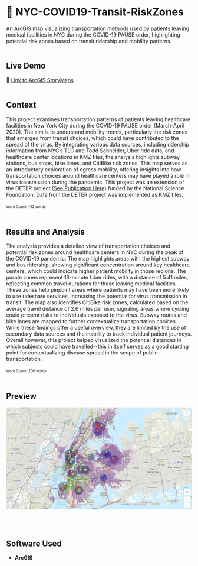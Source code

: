 # 🏥 NYC-COVID19-Transit-RiskZones
An ArcGIS map visualizing transportation methods used by patients leaving medical facilities in NYC during the COVID-19 PAUSE order, highlighting potential risk zones based on transit ridership and mobility patterns.
<br><br>

## Live Demo
🔗 [Link to ArcGIS StoryMaps](https://storymaps.arcgis.com/stories/e4572d7373054bd0b057c77f6875859e)
<br><br>

## Context
This project examines transportation patterns of patients leaving healthcare facilities in New York City during the COVID-19 PAUSE order (March-April 2020). The aim is to understand mobility trends, particularly the risk zones that emerged from transit choices, which could have contributed to the spread of the virus. By integrating various data sources, including ridership information from NYC’s TLC and Todd Schneider, Uber ride data, and healthcare center locations in KMZ files, the analysis highlights subway stations, bus stops, bike lanes, and CitiBike risk zones. This map serves as an introductory exploration of egress mobility, offering insights into how transportation choices around healthcare centers may have played a role in virus transmission during the pandemic. This project was an extension of the DETER project ([See Publication Here](https://www.nature.com/articles/s41597-023-02692-0)) funded by the National Science Foundation. Data from the DETER project was implemented as KMZ files.

<sup><sub>Word Count: 142 words</sub></sup>
<br><br>

## Results and Analysis
The analysis provides a detailed view of transportation choices and potential risk zones around healthcare centers in NYC during the peak of the COVID-19 pandemic. The map highlights areas with the highest subway and bus ridership, showing significant concentration around key healthcare centers, which could indicate higher patient mobility in those regions. The purple zones represent 13-minute Uber rides, with a distance of 5.41 miles, reflecting common travel durations for those leaving medical facilities. These zones help pinpoint areas where patients may have been more likely to use rideshare services, increasing the potential for virus transmission in transit. The map also identifies CitiBike risk zones, calculated based on the average travel distance of 2.6 miles per user, signaling areas where cycling could present risks to individuals exposed to the virus. Subway routes and bike lanes are mapped to further contextualize transportation choices. While these findings offer a useful overview, they are limited by the use of secondary data sources and the inability to track individual patient journeys. Overall however, this project helped visualized the potential distances in which subjects could have travelled--this in itself serves as a good starting point for contextualizing disease spread in the scope of public transportation.

<sup><sub>Word Count: 200 words</sub></sup>
<br><br>

## Preview
![ArcGIS StoryMaps](NYC-COVID19-Transit-RiskZones.png)

<br><br>

## Software Used
- **ArcGIS**

